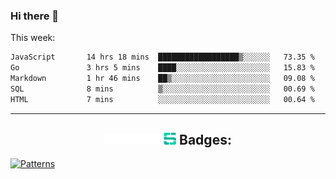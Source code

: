 ### Hi there 👋

This week:
<!--START_SECTION:waka-->

```txt
JavaScript       14 hrs 18 mins  ██████████████████▒░░░░░░   73.35 %
Go               3 hrs 5 mins    ████░░░░░░░░░░░░░░░░░░░░░   15.83 %
Markdown         1 hr 46 mins    ██▒░░░░░░░░░░░░░░░░░░░░░░   09.08 %
SQL              8 mins          ▒░░░░░░░░░░░░░░░░░░░░░░░░   00.69 %
HTML             7 mins          ░░░░░░░░░░░░░░░░░░░░░░░░░   00.64 %
```

<!--END_SECTION:waka-->

---

<h2 style="text-align:center; font-weight: bold;" align="center"><img src="https://github.com/layer5io/layer5/blob/master/.github/assets/images/layer5/layer5-light-no-trim.svg" width="115px"> Badges: </h2>

<a href= "https://meshery.layer5.io/user/04079145-d65d-4d0f-a40e-533d358bea83?tab=badges"><img height="224px" src = "https://badges.layer5.io/assets/badges/patterns/patterns.png" alt = "Patterns" /></a>

